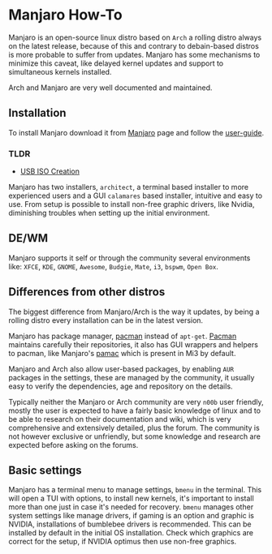 # Manjaro How-To

Manjaro is an open-source linux distro based on `Arch` a rolling distro always on the latest release, because of this and contrary to debain-based distros is more probable to suffer from updates.
Manjaro has some mechanisms to minimize this caveat, like delayed kernel updates and support to simultaneous kernels installed.

Arch and Manjaro are very well documented and maintained.

## Installation
To install Manjaro download it from [Manjaro](https://manjaro.org/download/) page and follow the [user-guide](http://rwthaachen.dl.osdn.jp/storage/g/m/ma/manjaro/Manjaro-User-Guide.pdf).

### TLDR
* [USB ISO Creation](USB-ISO.md)

Manjaro has two installers, `architect`, a terminal based installer to more experienced users and a GUI `calamares` based installer, intuitive and easy to use.
From setup is possible to install non-free graphic drivers, like Nvidia, diminishing troubles when setting up the initial environment.

## DE/WM
Manjaro supports it self or through the community several environments like:
`XFCE`, `KDE`, `GNOME`, `Awesome`, `Budgie`, `Mate`, `i3`, `bspwm`, `Open Box`.

## Differences from other distros
The biggest difference from Manjaro/Arch is the way it updates, by being a rolling distro every installation can be in the latest version.

Manjaro has package manager, [pacman](PACMAN.md#pacman) instead of `apt-get`. 
[Pacman](https://wiki.manjaro.org/index.php?title=Pacman_Overview) maintains carefully their repositories, it also has GUI wrappers and helpers to pacman, like Manjaro's [pamac](PACMAN.md#pamac) which is present in Mi3  by default.

Manjaro and Arch also allow user-based packages, by enabling `AUR` packages in the settings, these are managed by the community, it usually easy to verify the dependencies, age and repository on the details.

Typically neither the Manjaro or Arch community are very `n00b` user friendly, mostly the user is expected to have a fairly basic knowledge of linux and to be able to research on their documentation and wiki, which is very comprehensive and extensively detailed, plus the forum. The community is not however exclusive or unfriendly, but some knowledge and research are expected before asking on the forums.

## Basic settings
Manjaro has a terminal menu to manage settings, `bmenu` in the terminal. This will open a TUI with options, to install new kernels, it's important to install more than one just in case it's needed for recovery. `bmenu` manages other system settings like manage drivers, if gaming is an option and graphic is NVIDIA, installations of bumblebee drivers is recommended. This can be installed by default in the initial OS installation. Check which graphics are correct for the setup, if NVIDIA optimus then use non-free graphics.